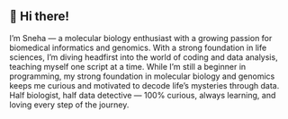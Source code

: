 ## 👋 Hi there!

I’m Sneha — a molecular biology enthusiast with a growing passion for biomedical informatics and genomics. With a strong foundation in life sciences, I’m diving headfirst into the world of coding and data analysis, teaching myself one script at a time. While I’m still a beginner in programming, my strong foundation in molecular biology and genomics keeps me curious and motivated to decode life’s mysteries through data. Half biologist, half data detective — 100% curious, always learning, and loving every step of the journey.


<!--
**snkr55/snkr55** is a ✨ _special_ ✨ repository because its `README.md` (this file) appears on your GitHub profile.

Here are some ideas to get you started:

- 🔭 I’m currently working on ...
- 🌱 I’m currently learning ...

- 👯 I’m looking to collaborate on ...
- 🤔 I’m looking for help with ...
- 💬 Ask me about ...
- 📫 How to reach me: ...
- 😄 Pronouns: ...
- ⚡ Fun fact: ...
-->
